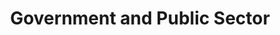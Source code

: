 ---
templateKey: industries
index: 2
title: Government and Public Sector
subTitle: 

image: /img/industries/industry-government.png

description: Changes in how the Public Sector operates can impact lives on scale. Improve citizen experience and transform governance by accelerating digital adoption.
# This Images is for the home page
icon: /img/industries/education-icon.png
hovericon: /img/industries/education-icon-white.png
---